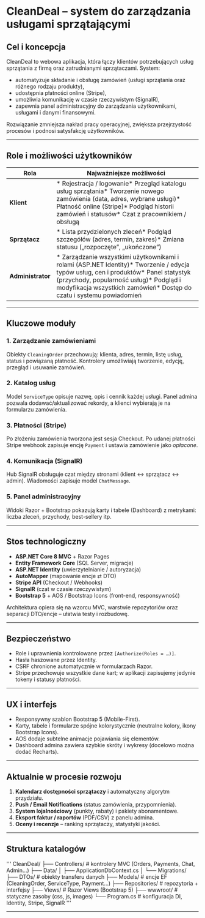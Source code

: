 # CleanDeal – system do zarządzania usługami sprzątającymi

## Cel i koncepcja

CleanDeal to webowa aplikacja, która łączy klientów potrzebujących usług sprzątania z firmą oraz zatrudnianymi sprzątaczami. System:

* automatyzuje składanie i obsługę zamówień (usługi sprzątania oraz różnego rodzaju produkty),
* udostępnia płatności online (Stripe),
* umożliwia komunikację w czasie rzeczywistym (SignalR),
* zapewnia panel administracyjny do zarządzania użytkownikami, usługami i danymi finansowymi.

Rozwiązanie zmniejsza nakład pracy operacyjnej, zwiększa przejrzystość procesów i podnosi satysfakcję użytkowników.

---

## Role i możliwości użytkowników

| Rola              | Najważniejsze możliwości                                                                                                                                                                                                                                   |
| ----------------- | ---------------------------------------------------------------------------------------------------------------------------------------------------------------------------------------------------------------------------------------------------------- |
| **Klient**        | \* Rejestracja / logowanie\* Przegląd katalogu usług sprzątania\* Tworzenie nowego zamówienia (data, adres, wybrane usługi)\* Płatność online (Stripe)\* Podgląd historii zamówień i statusów\* Czat z pracownikiem / obsługą                              |
| **Sprzątacz**     | \* Lista przydzielonych zleceń\* Podgląd szczegółów (adres, termin, zakres)\* Zmiana statusu („rozpoczęte”, „ukończone”)                                                                                                                                   |
| **Administrator** | \* Zarządzanie wszystkimi użytkownikami i rolami (ASP.NET Identity)\* Tworzenie / edycja typów usług, cen i produktów\* Panel statystyk (przychody, popularność usług)\* Podgląd i modyfikacja wszystkich zamówień\* Dostęp do czatu i systemu powiadomień |

---

## Kluczowe moduły

### 1. Zarządzanie zamówieniami

Obiekty `CleaningOrder` przechowują: klienta, adres, termin, listę usług, status i powiązaną płatność. Kontrolery umożliwiają tworzenie, edycję, przegląd i usuwanie zamówień.

### 2. Katalog usług

Model `ServiceType` opisuje nazwę, opis i cennik każdej usługi. Panel admina pozwala dodawać/aktualizować rekordy, a klienci wybierają je na formularzu zamówienia.

### 3. Płatności (Stripe)

Po złożeniu zamówienia tworzona jest sesja Checkout. Po udanej płatności Stripe webhook zapisuje encję `Payment` i ustawia zamówienie jako *opłacone*.

### 4. Komunikacja (SignalR)

Hub SignalR obsługuje czat między stronami (klient ↔ sprzątacz ↔ admin). Wiadomości zapisuje model `ChatMessage`.

### 5. Panel administracyjny

Widoki Razor + Bootstrap pokazują karty i tabele (Dashboard) z metrykami: liczba zleceń, przychody, best-sellery itp.

---

## Stos technologiczny

* **ASP.NET Core 8 MVC** + Razor Pages
* **Entity Framework Core** (SQL Server, migracje)
* **ASP.NET Identity** (uwierzytelnianie / autoryzacja)
* **AutoMapper** (mapowanie encje ⇄ DTO)
* **Stripe API** (Checkout / Webhooks)
* **SignalR** (czat w czasie rzeczywistym)
* **Bootstrap 5** + AOS / Bootstrap Icons (front-end, responsywność)

Architektura opiera się na wzorcu MVC, warstwie repozytoriów oraz separacji DTO/encje – ułatwia testy i rozbudowę.

---

## Bezpieczeństwo

* Role i uprawnienia kontrolowane przez `[Authorize(Roles = …)]`.
* Hasła haszowane przez Identity.
* CSRF chronione automatycznie w formularzach Razor.
* Stripe przechowuje wszystkie dane kart; w aplikacji zapisujemy jedynie tokeny i statusy płatności.

---

## UX i interfejs

* Responsywny szablon Bootstrap 5 (Mobile-First).
* Karty, tabele i formularze spójne kolorystycznie (neutralne kolory, ikony Bootstrap Icons).
* AOS dodaje subtelne animacje pojawiania się elementów.
* Dashboard admina zawiera szybkie skróty i wykresy (docelowo można dodać Recharts).

---

## Aktualnie w procesie rozwoju

1. **Kalendarz dostępności sprzątaczy** i automatyczny algorytm przydziału.
2. **Push / Email Notifications** (status zamówienia, przypomnienia).
3. **System lojalnościowy** (punkty, rabaty) i pakiety abonamentowe.
4. **Eksport faktur / raportów** (PDF/CSV) z panelu admina.
5. **Oceny i recenzje** – ranking sprzątaczy, statystyki jakości.

---

## Struktura katalogów

'''
CleanDeal/
├── Controllers/ # kontrolery MVC (Orders, Payments, Chat, Admin…)
├── Data/
│ ├── ApplicationDbContext.cs
│ └── Migrations/
├── DTOs/ # obiekty transferu danych
├── Models/ # encje EF (CleaningOrder, ServiceType, Payment…)
├── Repositories/ # repozytoria + interfejsy
├── Views/ # Razor Views (Bootstrap 5)
├── wwwroot/ # statyczne zasoby (css, js, images)
└── Program.cs # konfiguracja DI, Identity, Stripe, SignalR
'''

---